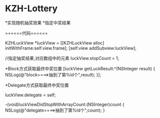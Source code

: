# KZH-Lottery
*实现随机抽奖效果
*指定中奖结果

======代码======

KZHLuckView *luckView = [[KZHLuckView alloc] initWithFrame:self.view.frame];
[self.view addSubview:luckView];

//指定抽奖结果,对应数组中的元素
luckView.stopCount = 1;


*Block方式获取最终中奖位置
[luckView getLuckResult:^(NSInteger result) {
NSLog(@"block====>抽到了第%ld个",result);
}];

*Delegate方式获取最终中奖位置
<KZHLuckViewDelegate>

luckView.delegate = self;

-(void)luckViewDidStopWithArrayCount:(NSInteger)count {
NSLog(@"delegate====>抽到了第%ld个",count);
}
